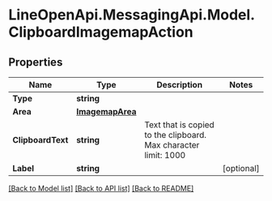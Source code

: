 # LineOpenApi.MessagingApi.Model.ClipboardImagemapAction

## Properties

Name | Type | Description | Notes
------------ | ------------- | ------------- | -------------
**Type** | **string** |  | 
**Area** | [**ImagemapArea**](ImagemapArea.md) |  | 
**ClipboardText** | **string** | Text that is copied to the clipboard. Max character limit: 1000  | 
**Label** | **string** |  | [optional] 

[[Back to Model list]](../README.md#documentation-for-models) [[Back to API list]](../README.md#documentation-for-api-endpoints) [[Back to README]](../README.md)


